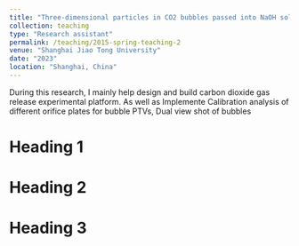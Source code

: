 ```yaml
---
title: "Three-dimensional particles in CO2 bubbles passed into NaOH solution in  tracking velocimetry using two-view systems"
collection: teaching
type: "Research assistant"
permalink: /teaching/2015-spring-teaching-2
venue: "Shanghai Jiao Tong University"
date: "2023"
location: "Shanghai, China"
---
```


During this research, I mainly help design and build carbon dioxide gas release experimental platform.
As well as Implemente Calibration analysis of different orifice plates for bubble PTVs, Dual view shot of bubbles

Heading 1
======

Heading 2
======

Heading 3
======
